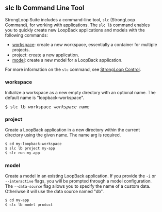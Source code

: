## slc lb Command Line Tool

StrongLoop Suite includes a command-line tool, `slc` (StrongLoop Command), for working with applications.
The `slc lb` command enables you to quickly create new LoopBack applications and models with the following commands:
* [workspace](#workspace): create a new workspace, essentially a container for multiple projects.
* [project](#project): create a new application.
* [model](#model): create a new model for a LoopBack application.

For more information on the `slc` command, see [StrongLoop Control](/strongnode/#strongloop-control-slc).

### workspace

Initialize a workspace as a new empty directory with an optional
name. The default name is "loopback-workspace".

<pre>
$ slc lb workspace <i>workspace_name</i>
</pre>

### project

Create a LoopBack application in a new directory within the current directory
using the given name. The name arg is required.

```sh
$ cd my-loopback-workspace
$ slc lb project my-app
$ slc run my-app
```

### model
Create a model in an existing LoopBack application. If you provide the
`-i` or `--interactive` flags, you will be prompted through a model
configuration. The `--data-source` flag allows you to specify the name of a
custom data. Otheriwse it will use the data source named "db".

```sh
$ cd my-app
$ slc lb model product
```
